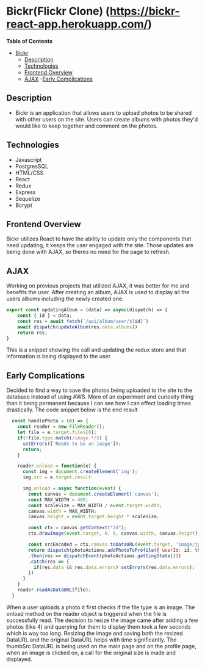 # Bickr(Flickr Clone) (https://bickr-react-app.herokuapp.com/)

**Table of Contents**
- [Bickr](#bickr)
  - [Description](#description)
  - [Technologies](#technologies)
  - [Frontend Overview](#frontend-overview)
  - [AJAX](#ajax)
  -[Early Complications](#early-complications)

 
## Description

* Bickr is an application that allows users to upload photos to be shared with other users on the site.
Users can create albums with photos they'd would like to keep together and comment on the photos. 


## Technologies
 - Javascript
 - PostgresSQL
 - HTML/CSS
 - React
 - Redux
 - Express
 - Sequelize
 - Bcrypt


 ## Frontend Overview 

Bickr utilizes React to have the ability to update only the components that need
updating, it keeps the user engaged with the site. Those updates are being done with AJAX, so theres no need for the page to refresh.


## AJAX

Working on previous projects that utilized AJAX, it was better for me and benefits the user. After creating an album, AJAX is used to display all the users albums including the newly created one.

```js
export const updatingAlbum = (data) => async(dispatch) => {
    const { id } = data;
    const res = await fetch(`/api/album/user/${id}`)
    await dispatch(updateAlbum(res.data.albums))
    return res;
}
```

This is a snippet showing the call and updating the redux store and that information is being displayed to the user.


## Early Complications

Decided to find a way to save the photos being uploaded to the site to the database instead of using AWS. More of an experiment and curiosity thing than it being permanent because I can see how I can effect loading times drastically.
The code snippet below is the end result

```js
  const handlePhoto = (e) => {
    const reader = new FileReader();
    let file = e.target.files[0];
    if(!file.type.match(/image.*/)) {
      setErrors(['Needs to be an image']);
      return;
    }

    reader.onload = function(e) {
      const img = document.createElement('img');
      img.src = e.target.result

      img.onload = async function(event) {
        const canvas = document.createElement('canvas');
        const MAX_WIDTH = 400;
        const scaleSize = MAX_WIDTH / event.target.width;
        canvas.width = MAX_WIDTH;
        canvas.height = event.target.height * scaleSize;

        const ctx = canvas.getContext("2d");
        ctx.drawImage(event.target, 0, 0, canvas.width, canvas.height);

        const srcEncoded = ctx.canvas.toDataURL(event.target, 'image/jpeg');
        return dispatch(photoActions.addPhotoToProfile({ userId: id, thumbSrc: srcEncoded, src: e.target.result}))
        .then(res => dispatchEvent(photoActions.gettingState()))
        .catch(res => {
          if(res.data && res.data.errors) setErrors(res.data.errors);
        })
      }
    }
    reader.readAsDataURL(file);
  }
```

When a user uploads a photo it first checks if the file type is an image. The onload method on the reader object is triggered when the file is successfully read. The decision to resize the image came after adding a few photos (like 4) and querying for them to display them took a few seconds which is way too long.
Resizing the image and saving both the resized DataURL and the original DataURL helps with time significantly. The thumbSrc DataURL is being used on the main page and on the profile page, when an image is clicked on, a call for the original size is made and displayed.